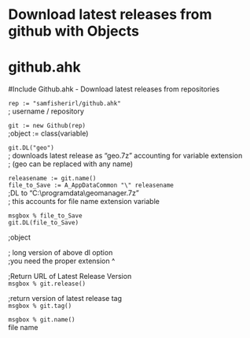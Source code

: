 # Download latest releases from github with Objects

<h1 class="code-line" data-line-start=0 data-line-end=1 ><a id="githubahk_0"></a>github.ahk</h1>
<p class="has-line-data" data-line-start="1" data-line-end="2">#Include Github.ahk - Download latest releases from repositories</p>
<p class="has-line-data" data-line-start="3" data-line-end="5"><code>rep := &quot;samfisherirl/github.ahk&quot;</code><br>
;        username   /   repository</p>
<p class="has-line-data" data-line-start="7" data-line-end="9"><code>git := new Github(rep)</code><br>
;object :=  class(variable)</p>
<p class="has-line-data" data-line-start="10" data-line-end="13"><code>git.DL(&quot;geo&quot;)</code><br>
; downloads latest release as “geo.7z” accounting for variable extension<br>
; (geo can be replaced with any name)</p>
<p class="has-line-data" data-line-start="15" data-line-end="19"><code>releasename := git.name()</code><br>
<code>file_to_Save := A_AppDataCommon &quot;\&quot; releasename</code><br>
;DL to “C:\programdata\geomanager.7z”<br>
; this accounts for file name extension variable</p>
<p class="has-line-data" data-line-start="21" data-line-end="23"><code>msgbox % file_to_Save</code><br>
<code>git.DL(file_to_Save)</code></p>
<p class="has-line-data" data-line-start="24" data-line-end="25">;object</p>
<p class="has-line-data" data-line-start="27" data-line-end="29">; long version of above dl option<br>
;you need the proper extension ^</p>
<p class="has-line-data" data-line-start="31" data-line-end="33">;Return URL of Latest Release Version<br>
<code>msgbox % git.release()</code></p>
<p class="has-line-data" data-line-start="35" data-line-end="37">;return version of latest release tag<br>
<code>msgbox % git.tag()</code></p>
<p class="has-line-data" data-line-start="38" data-line-end="40"><code>msgbox % git.name()</code><br>
file name</p>
